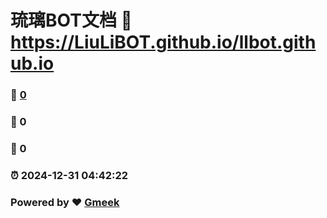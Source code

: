 # 琉璃BOT文档 :link: https://LiuLiBOT.github.io/llbot.github.io 
### :page_facing_up: [0](https://LiuLiBOT.github.io/llbot.github.io/tag.html) 
### :speech_balloon: 0 
### :hibiscus: 0 
### :alarm_clock: 2024-12-31 04:42:22 
### Powered by :heart: [Gmeek](https://github.com/Meekdai/Gmeek)
